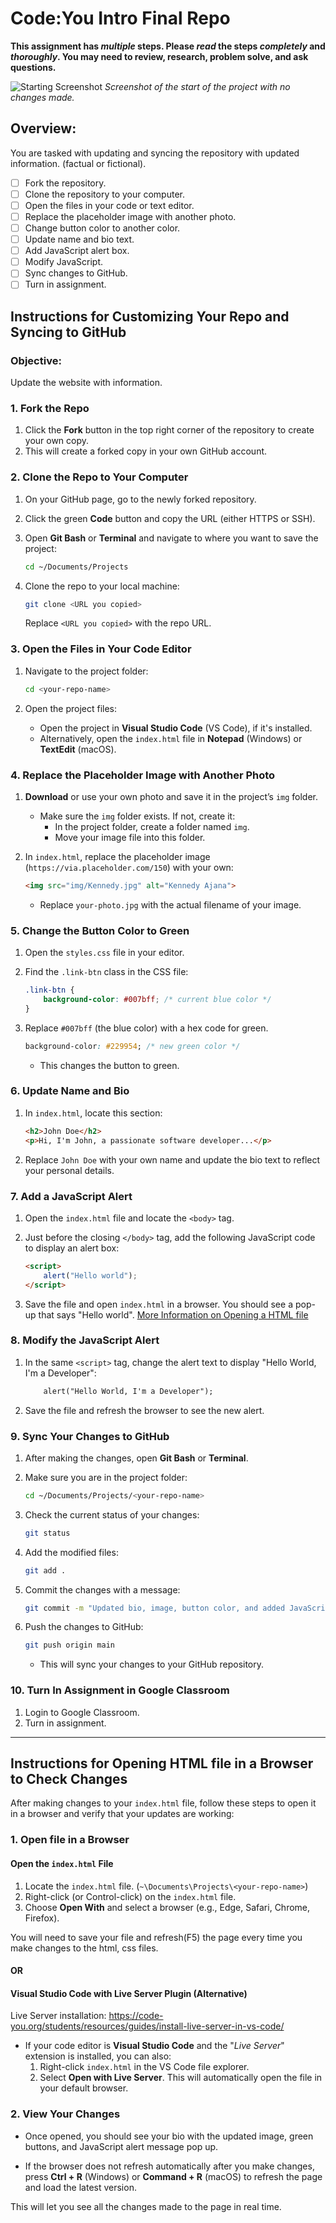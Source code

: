 # Code:You Intro Final Repo

**This assignment has *multiple* steps. Please *read* the steps *completely* and *thoroughly*. You may need to review, research, problem solve, and ask questions.**

![Starting Screenshot](https://github.com/CodeYouOrg/intro_final_f24/blob/main/mockup-start.jpg?raw=true)
*Screenshot of the start of the project with no changes made.*

## **Overview:**

You are tasked with updating and syncing the repository with updated information. (factual or fictional).

- [ ] Fork the repository.
- [ ] Clone the repository to your computer.
- [ ] Open the files in your code or text editor.
- [ ] Replace the placeholder image with another photo.
- [ ] Change button color to another color.
- [ ] Update name and bio text.
- [ ] Add JavaScript alert box.
- [ ] Modify JavaScript.
- [ ] Sync changes to GitHub.
- [ ] Turn in assignment.

## Instructions for Customizing Your Repo and Syncing to GitHub

### **Objective:**

Update the website with information.

### 1. **Fork the Repo**

1. Click the **Fork** button in the top right corner of the repository to create your own copy.
2. This will create a forked copy in your own GitHub account.

### 2. **Clone the Repo to Your Computer**

1. On your GitHub page, go to the newly forked repository.
2. Click the green **Code** button and copy the URL (either HTTPS or SSH).
3. Open **Git Bash** or **Terminal** and navigate to where you want to save the project:

   ```bash
   cd ~/Documents/Projects
   ```

4. Clone the repo to your local machine:

   ```bash
   git clone <URL you copied>
   ```

   Replace `<URL you copied>` with the repo URL.

### 3. **Open the Files in Your Code Editor**

1. Navigate to the project folder:

   ```bash
   cd <your-repo-name>
   ```

2. Open the project files:

   - Open the project in **Visual Studio Code** (VS Code), if it's installed.
   - Alternatively, open the `index.html` file in **Notepad** (Windows) or **TextEdit** (macOS).

### 4. **Replace the Placeholder Image with Another Photo**

1. **Download** or use your own photo and save it in the project’s `img` folder.
   - Make sure the `img` folder exists. If not, create it:
     - In the project folder, create a folder named `img`.
     - Move your image file into this folder.

2. In `index.html`, replace the placeholder image (`https://via.placeholder.com/150`) with your own:

   ```html
   <img src="img/Kennedy.jpg" alt="Kennedy Ajana">
   ```

   - Replace `your-photo.jpg` with the actual filename of your image.

### 5. **Change the Button Color to Green**

1. Open the `styles.css` file in your editor.
2. Find the `.link-btn` class in the CSS file:

   ```css
   .link-btn {
       background-color: #007bff; /* current blue color */
   }
   ```

3. Replace `#007bff` (the blue color) with a hex code for green.

   ```css
   background-color: #229954; /* new green color */
   ```

   - This changes the button to green.

### 6. **Update Name and Bio**

1. In `index.html`, locate this section:

   ```html
   <h2>John Doe</h2>
   <p>Hi, I'm John, a passionate software developer...</p>
   ```

2. Replace `John Doe` with your own name and update the bio text to reflect your personal details.

### 7. **Add a JavaScript Alert**

1. Open the `index.html` file and locate the `<body>` tag.
2. Just before the closing `</body>` tag, add the following JavaScript code to display an alert box:

   ```html
   <script>
       alert("Hello world");
   </script>
   ```

3. Save the file and open `index.html` in a browser. You should see a pop-up that says "Hello world". [More Information on Opening a HTML file](#Turn-In-Assignment-in-Google-Classroom)

### 8. **Modify the JavaScript Alert**

1. In the same `<script>` tag, change the alert text to display "Hello World, I'm a Developer":

   ```html
       alert("Hello World, I'm a Developer");
   ```

2. Save the file and refresh the browser to see the new alert.

### 9. **Sync Your Changes to GitHub**

1. After making the changes, open **Git Bash** or **Terminal**.
2. Make sure you are in the project folder:

   ```bash
   cd ~/Documents/Projects/<your-repo-name>
   ```

3. Check the current status of your changes:

   ```bash
   git status
   ```

4. Add the modified files:

   ```bash
   git add .
   ```

5. Commit the changes with a message:

   ```bash
   git commit -m "Updated bio, image, button color, and added JavaScript alert"
   ```

6. Push the changes to GitHub:

   ```bash
   git push origin main
   ```

   - This will sync your changes to your GitHub repository.

### 10. Turn In Assignment in Google Classroom

1. Login to Google Classroom.
2. Turn in assignment.

---

## Instructions for Opening HTML file in a Browser to Check Changes

After making changes to your `index.html` file, follow these steps to open it in a browser and verify that your updates are working:

### 1. **Open file in a Browser**

#### **Open the `index.html` File**
  
1. Locate the `index.html` file. (`~\Documents\Projects\<your-repo-name>`)
2. Right-click (or Control-click) on the `index.html` file.
3. Choose **Open With** and select a browser (e.g., Edge, Safari, Chrome, Firefox).

You will need to save your file and refresh(F5) the page every time you make changes to the html, css files.

#### **OR**

#### **Visual Studio Code with Live Server Plugin (Alternative)**

Live Server installation: https://code-you.org/students/resources/guides/install-live-server-in-vs-code/

- If your code editor is **Visual Studio Code** and the "*Live Server*" extension is installed, you can also:
  1. Right-click `index.html` in the VS Code file explorer.
  2. Select **Open with Live Server**. This will automatically open the file in your default browser.

### 2. **View Your Changes**

- Once opened, you should see your bio with the updated image, green buttons, and JavaScript alert message pop up.
  
- If the browser does not refresh automatically after you make changes, press **Ctrl + R** (Windows) or **Command + R** (macOS) to refresh the page and load the latest version.

This will let you see all the changes made to the page in real time.
